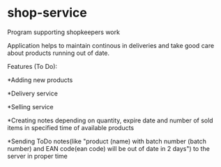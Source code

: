 # shop-service
Program supporting shopkeepers work

Application helps to maintain continous in deliveries and take good care about products running out of date.

Features (To Do):

*Adding new products

*Delivery service

*Selling service

*Creating notes depending on quantity, expire date and number of sold items in specified time of available products

*Sending ToDo notes(like "product (name) with batch number (batch number) and EAN code(ean code) will be out of date in 2 days") to the server in proper time
